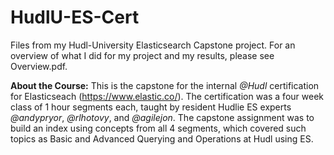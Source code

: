 # HudlU-ES-Cert
Files from my Hudl-University Elasticsearch Capstone project. For an overview of what I did for my project and my results, please see Overview.pdf.

**About the Course:**
This is the capstone for the internal *@Hudl* certification for Elasticseach (https://www.elastic.co/). The certification was a four week class of 1 hour segments each, taught by resident Hudlie ES experts *@andypryor*, *@rlhotovy*, and *@agilejon*. The capstone assignment was to build an index using concepts from all 4 segments, which covered such topics as Basic and Advanced Querying and Operations at Hudl using ES.
